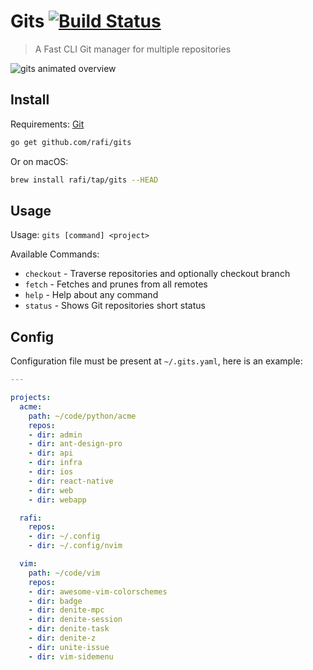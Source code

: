 # Gits [![Build Status](https://travis-ci.org/rafi/gits.svg?branch=master)](https://travis-ci.org/rafi/gits)

> A Fast CLI Git manager for multiple repositories

![gits animated overview](http://rafi.io/static/img/project/gits/overview.gif)

## Install

Requirements: [Git](https://git-scm.com/)

```bash
go get github.com/rafi/gits
```

Or on macOS:

```bash
brew install rafi/tap/gits --HEAD
```

## Usage

Usage: `gits [command] <project>`

Available Commands:

* `checkout` -  Traverse repositories and optionally checkout branch
* `fetch` -     Fetches and prunes from all remotes
* `help` -      Help about any command
* `status` -    Shows Git repositories short status

## Config

Configuration file must be present at `~/.gits.yaml`, here is an example:

```yaml
---

projects:
  acme:
    path: ~/code/python/acme
    repos:
    - dir: admin
    - dir: ant-design-pro
    - dir: api
    - dir: infra
    - dir: ios
    - dir: react-native
    - dir: web
    - dir: webapp

  rafi:
    repos:
    - dir: ~/.config
    - dir: ~/.config/nvim

  vim:
    path: ~/code/vim
    repos:
    - dir: awesome-vim-colorschemes
    - dir: badge
    - dir: denite-mpc
    - dir: denite-session
    - dir: denite-task
    - dir: denite-z
    - dir: unite-issue
    - dir: vim-sidemenu
```
